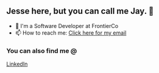 ## Jesse here, but you can call me Jay. 👋

- 🔭 I'm a Software Developer at FrontierCo
- 📫 How to reach me: <a href="mailto:jessedaviids@gmail.com">Click here for my email</a>

### You can also find me @
[LinkedIn](https://www.linkedin.com/in/jesse-davids-77a13a192/)

